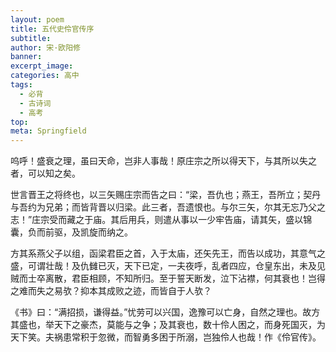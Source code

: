 ```yaml
---
layout: poem
title: 五代史伶官传序
subtitle: 
author: 宋·欧阳修
banner: 
excerpt_image: 
categories: 高中
tags:
  - 必背
  - 古诗词
  - 高考
top: 
meta: Springfield
---
```




呜呼！盛衰之理，虽曰天命，岂非人事哉！原庄宗之所以得天下，与其所以失之者，可以知之矣。

世言晋王之将终也，以三矢赐庄宗而告之曰：“梁，吾仇也；燕王，吾所立；契丹与吾约为兄弟；而皆背晋以归梁。此三者，吾遗恨也。与尔三矢，尔其无忘乃父之志！”庄宗受而藏之于庙。其后用兵，则遣从事以一少牢告庙，请其矢，盛以锦囊，负而前驱，及凯旋而纳之。

方其系燕父子以组，函梁君臣之首，入于太庙，还矢先王，而告以成功，其意气之盛，可谓壮哉！及仇雠已灭，天下已定，一夫夜呼，乱者四应，仓皇东出，未及见贼而士卒离散，君臣相顾，不知所归。至于誓天断发，泣下沾襟，何其衰也！岂得之难而失之易欤？抑本其成败之迹，而皆自于人欤？

《书》曰：“满招损，谦得益。”忧劳可以兴国，逸豫可以亡身，自然之理也。故方其盛也，举天下之豪杰，莫能与之争；及其衰也，数十伶人困之，而身死国灭，为天下笑。夫祸患常积于忽微，而智勇多困于所溺，岂独伶人也哉！作《伶官传》。